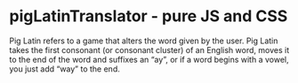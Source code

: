 # pigLatinTranslator - pure JS and CSS

Pig Latin refers to a game that alters the word given by the user.
Pig Latin takes the first consonant (or consonant cluster) of an English word, moves it to the end of the word and suffixes an “ay”, 
or if a word begins with a vowel, you just add “way” to the end.
